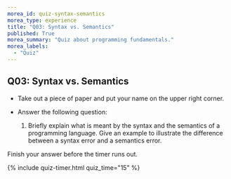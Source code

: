 ```yaml
---
morea_id: quiz-syntax-semantics
morea_type: experience
title: "Q03: Syntax vs. Semantics"
published: True
morea_summary: "Quiz about programming fundamentals."
morea_labels: 
  - "Quiz"
---
```


## Q03: Syntax vs. Semantics

* Take out a piece of paper and put your name on the upper right corner.

* Answer the following question:

  1. Briefly explain what is meant by the syntax and the semantics of a programming language. Give an example to illustrate the difference between a syntax error and a semantics error.

Finish your answer before the timer runs out.

{% include quiz-timer.html quiz_time="15" %}

